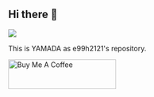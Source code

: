 
## Hi there 👋

<a href="https://e99h2121.github.io"><img src="https://user-images.githubusercontent.com/6320429/117066617-ecbb5680-ad63-11eb-9c0a-39e20ebd098e.png"></a>

This is YAMADA as e99h2121's repository. 

<a href="https://www.buymeacoffee.com/e99h2121" target="_blank"><img src="https://cdn.buymeacoffee.com/buttons/v2/default-yellow.png" alt="Buy Me A Coffee" height="60px" width="217px" /></a>

<!--
**e99h2121/e99h2121** is a ✨ _special_ ✨ repository because its `README.md` (this file) appears on your GitHub profile.

Here are some ideas to get you started:

- 🔭 I’m currently working on ...
- 🌱 I’m currently learning ...
- 👯 I’m looking to collaborate on ...
- 🤔 I’m looking for help with ...
- 💬 Ask me about ...
- 📫 How to reach me: ...
- 😄 Pronouns: ...
- ⚡ Fun fact: ...
-->
